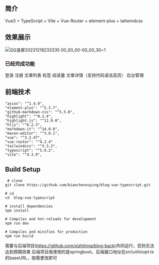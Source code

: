 ## 简介

 Vue3 + TypeScript + Vite + Vue-Router + element-plus + tailwindcss

## 效果展示

![QQ录屏20231218233335 00_00_00-00_00_30~1](https://github.com/xizhihina/blog/assets/118249771/bef90098-2a87-4a53-a551-7c2d0370f018)

### 已经完成功能

登录
注册
文章列表
标签
阅读量
文章详情（支持代码语法高亮）
后台管理

## 前端技术

    "axios": "^1.4.0",
    "element-plus": "^2.3.7",
    "github-markdown-css": "^5.5.0",
    "highlight": "^0.2.4",
    "highlight.js": "^11.9.0",
    "hljs": "^6.2.3",
    "markdown-it": "^14.0.0",
    "mavon-editor": "^3.0.1",
    "vue": "^3.2.47",
    "vue-router": "^4.2.4"
    "tailwindcss": "^3.3.3",
    "typescript": "^5.0.2",
    "vite": "^4.3.9",

## Build Setup

```
 # clone
git clone https://github.com/biaochenxuying/blog-vue-typescript.git
```

```
# cd
cd  blog-vue-typescript
```

```
# install dependencies
npm install
```

```
# Compiles and hot-reloads for development
npm run dev
```

```
# Compiles and minifies for production
npm run build
```


需要与后端项目(https://github.com/xizhihina/blog-back)共同运行，否则无法达到预期效果
后端项目我使用的是springboot，后端接口地址在src\utils\opt.ts的baseURL，按需更改即可
